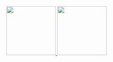 <div align="center">
  <a href="https://github.com/matheus01999">
  <img height="130em" src="https://github-readme-stats.vercel.app/api?username=matheus01999&show_icons=true&theme=dark&include_all_commits=true&count_private=true"/>
  <img height="130em" src="https://github-readme-stats.vercel.app/api/top-langs/?username=matheus01999&layout=compact&langs_count=7&theme=dark"/>
    

    
</div>
  
<div> 

 
  
 
</div>
